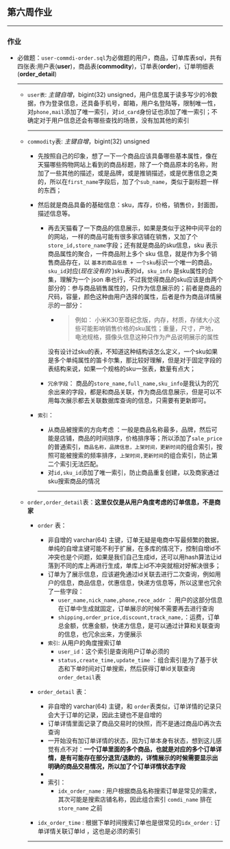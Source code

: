## 第六周作业

---

### 作业

- 必做题：`user-commdi-order.sql`为必做题的用户，商品，订单库表sql，共有四张表:用户表(**user**)，商品表(**commodity**)，订单表(**order**)，订单明细表(**order_detail**)

  ---

  - `user表`: *主键自增*，bigint(32) unsigned，用户信息属于读多写少的冷数据，作为登录信息，还具备手机号，邮箱，用户名登陆等，限制唯一性，对`phone,mail`添加了唯一索引，对`id_card`身份证也添加了唯一索引；不确定对于用户信息还会有哪些查找的场景，没有加其他的索引 

    ---

  - `commodity`表: *主键自增*，bigint(32) unsigned 

    -  先按照自己的印象，想了一下一个商品应该具备哪些基本属性，像在天猫哪些购物网站上看到的商品标题，除了一个商品原本的名称，附加了一些其他的描述，或是品牌，或是推销描述，或是优惠信息之类的，所以在`first_name`字段后，加了个`sub_name`，类似于副标题一样的东西；

    - 然后就是商品具备的基础信息：sku，库存，价格，销售价，封面图，描述信息等。

      - 再去天猫看了一下商品的信息展示，如果是类似于这种中间平台的的网站，一样的商品可能有很多家店铺在销售，又加了个`store_id,store_name`字段；还有就是商品的sku信息，sku 表示商品属性的聚合，一件商品附上多个 sku 信息，就是作为多个销售商品存在，以 `基本的商品信息 + 一个sku`标识一个唯一的商品，`sku_id`对应(*现在没有的* )sku表的id，`sku_info` 是sku属性的合集，理解为一个 json 串也行，不过我觉得商品的sku应该是由两个部分的：参与商品销售属性的，只作为信息展示的；前者是商品的尺码，容量，颜色这种由用户选择的属性，后者是作为商品详情展示的一部分：

        - >例如： 小米K30至尊纪念版，内存，材质，存储大小这些可能影响销售价格的sku属性；重量，尺寸，产地，电池规格，摄像头信息这种只作为产品说明展示的属性 

        没有设计过sku的表，不知道这种结构该怎么定义，一个sku如果是多个单纯属性的笛卡尔集，那比较好理解，但是对于固定字段的表结构来说，如果一个规格的sku一张表，数量有点大；

      - `冗余字段`： 商品的`store_name,full_name,sku_info`是我认为的冗余出来的字段，都是和商品关联，作为商品信息展示，但是可以不用每次展示都去关联数据库查询的信息，只需要有更新即可。

    - `索引`：

      - 从商品被搜索的方向考虑 ：一般是商品名称最多，品牌，然后可能是店铺，商品的时间排序，价格排序等；所以添加了`sale_price`的普通索引，`商品名称，品牌信息，上架时间，更新时间`的组合索引，按照可能被搜索的频率排序，`上架时间,更新时间`的组合索引，防止第二个索引无法匹配。
      - 对`id,sku_id`添加了唯一索引，防止商品重复创建，以及商家通过sku搜索商品的情况 

      ---

  - `order,order_detail`表：**这里仅仅是从用户角度考虑的订单信息，不是商家**

    - `order` 表：

      - 非自增的 varchar(64) 主键，订单无疑是电商中写最频繁的数据，单纯的自增主键可能不利于扩展，在多库的情况下，控制自增id不冲突也是个问题，如果是我们自己生成id，还可以用hash算法让id落到不同的库上再进行生成，单库上id不冲突就相对好解决很多；
      - 订单为了展示信息，应该避免通过id关联去进行二次查询，例如用户的信息，商品信息，优惠信息，快递方信息等，所以这里也冗余了一些字段：
        - `user_name,nick_name,phone,rece_addr` ： 用户的这部分信息在订单中生成就固定，订单展示的时候不需要再去进行查询
        - `shipping,order_price,discount,track_name,`：运费，订单总金额，优惠金额，快递方信息，是可以通过计算和关联查询的信息，也冗余出来，方便展示
      - `索引`: 从用户的角度搜索订单
        - `user_id`：这个索引是查询用户订单必须的
        - `status,create_time,update_time` ：组合索引是为了基于状态和下单时间对订单搜索，然后获得订单id关联查询`order_detail`表

    - `order_detail` 表：

      - 非自增的 varchar(64) 主键，和 `order`表类似，订单详情的记录只会大于订单的记录，因此主键也不是自增的
      - 订单详情里面记录了商品交易时的快照，而不是通过商品ID再次去查询
      - 一开始没有加订单详情的状态，因为订单本身有状态，想到这儿感觉有点不对：**一个订单里面的多个商品，也就是对应的多个订单详情，是有可能存在部分退货/退款的，详情展示的时候需要显示出明确的商品交易情况，所以加了个订单详情状态字段**
      - 
      - 索引：
        - `idx_order_name` : 用户根据商品名称搜索订单是常见的需求，其次可能是搜索店铺名称，因此组合索引 `comdi_name` 排在 `store_name` 之前
    - `idx_order_time` : 根据下单时间搜索订单也是很常见的`idx_order` : 订单详情关联订单Id ，这也是必须的索引
      

    ---
  
  